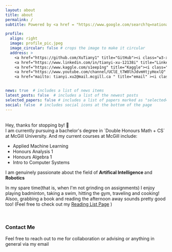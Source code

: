 ```yaml
---
layout: about
title: about
permalink: /
subtitle: Powered by <a href = "https://www.google.com/search?q=national+coffee+day&oq=national+coffee+day&aqs=chrome..69i57j0i512l2j0i67i650j0i512l6.3460j1j7&sourceid=chrome&ie=UTF-8"> 99% Caffein </a> and 1% Water (or being fully honest... 100% ☕)

profile:
  align: right
  image: profile_pic.jpeg
  image_circular: false # crops the image to make it circular
  address: >
    <a href="https://github.com/XuTiany1" title="GitHub"><i class="w3-xxlarge fab fa-github"></i> </a>
    <a href="https://www.linkedin.com/in/tianyi-xu-12138i" title="LinkedIn"><i class="w3-xxlarge fab fa-linkedin"></i></a>
    <a href="https://www.kaggle.com/s1eep1ng" title="Kaggle"><i class="w3-xxlarge fab fa-kaggle"></i></a>
    <a href="https://www.youtube.com/channel/UClE_t7W0lhJdvmHtjyHoxlQ" title="YouTube"><i class="w3-xxlarge fab fa-youtube"></i></a>
    <a href="mailto: tianyi.xu2@mail.mcgill.ca " title="email" ><i class="w3-xxlarge fas fa-envelope"></i></a>


news: true  # includes a list of news items
latest_posts: false  # includes a list of the newest posts
selected_papers: false # includes a list of papers marked as "selected={true}"
social: false  # includes social icons at the bottom of the page
---
```


<br>
Hey, thanks for stopping by! 👋
<br>
I am currently pursuing a bachelor's degree in `Double Honours Math + CS` at McGill University. And my current courses at McGill include: 
<ul class="fa-ul">
  <li><i class="fa-li fa fa-square"></i> Applied Machine Learning</li>
  <li><i class="fa-li fa fa-square"></i> Honours Analysis 1</li>
  <li><i class="fa-li fa fa-square"></i> Honours Algebra 1</li>
  <li><i class="fa-li fa fa-square"></i> Intro to Computer Systems</li>
</ul>


I am genuinely passionate about the field of <b> Artifical Intelligence </b> and <b> Robotics </b>

In my spare time(that is, when I'm not grinding on assignments) I enjoy playing badminton, taking a swim, hitting the gym, traveling and cooking!
<br>
Alsoo, grabbing a book and reading the afternoon away sounds pretty good too! (Feel free to check out my [Reading List Page](/al-folio/publications/) )

<br>

<h3> Contact Me </h3>

Feel free to reach out to me for collaboration or advising or anything in general via my email 

<br>



